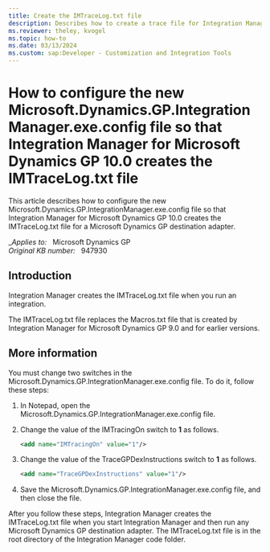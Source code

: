 ```yaml
---
title: Create the IMTraceLog.txt file
description: Describes how to create a trace file for Integration Manager for Microsoft Dynamics GP. The IMTraceLog.txt file replaces the Macros.txt file.
ms.reviewer: theley, kvogel
ms.topic: how-to
ms.date: 03/13/2024
ms.custom: sap:Developer - Customization and Integration Tools
---
```

# How to configure the new Microsoft.Dynamics.GP.IntegrationManager.exe.config file so that Integration Manager for Microsoft Dynamics GP 10.0 creates the IMTraceLog.txt file

This article describes how to configure the new Microsoft.Dynamics.GP.IntegrationManager.exe.config file so that Integration Manager for Microsoft Dynamics GP 10.0 creates the IMTraceLog.txt file for a Microsoft Dynamics GP destination adapter.

__Applies to:_ &nbsp; Microsoft Dynamics GP  
_Original KB number:_ &nbsp; 947930

## Introduction

Integration Manager creates the IMTraceLog.txt file when you run an integration.

The IMTraceLog.txt file replaces the Macros.txt file that is created by Integration Manager for Microsoft Dynamics GP 9.0 and for earlier versions.

## More information

You must change two switches in the Microsoft.Dynamics.GP.IntegrationManager.exe.config file. To do it, follow these steps:

1. In Notepad, open the Microsoft.Dynamics.GP.IntegrationManager.exe.config file.

2. Change the value of the IMTracingOn switch to **1** as follows.

    ```xml
    <add name="IMTracingOn" value="1"/>
    ```

3. Change the value of the TraceGPDexInstructions switch to **1** as follows.

    ```xml
    <add name="TraceGPDexInstructions" value="1"/>
    ```

4. Save the Microsoft.Dynamics.GP.IntegrationManager.exe.config file, and then close the file.

After you follow these steps, Integration Manager creates the IMTraceLog.txt file when you start Integration Manager and then run any Microsoft Dynamics GP destination adapter. The IMTraceLog.txt file is in the root directory of the Integration Manager code folder.
